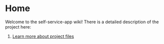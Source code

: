 # Home

Welcome to the self-service-app wiki! There is a detailed description of the project here:


1. [Learn more about project files](https://github.com/RuTiKeyOne/CryptocurrencyApp/blob/master/doc/DescriptionFiles.md)

